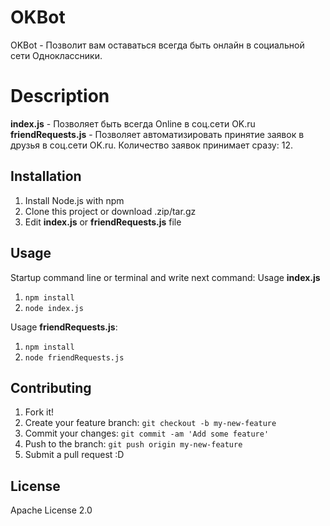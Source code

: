 # OKBot

OKBot - Позволит вам оставаться всегда быть онлайн в социальной сети Одноклассники.

# Description

**index.js** - Позволяет быть всегда Online в соц.сети OK.ru <br>
**friendRequests.js** - Позволяет автоматизировать принятие заявок в друзья в соц.сети OK.ru. Количество заявок принимает сразу: 12.

## Installation

1. Install Node.js with npm
2. Clone this project or download .zip/tar.gz
3. Edit **index.js** or **friendRequests.js** file

## Usage

Startup command line or terminal and write next command:
  Usage **index.js**
  1. `npm install`
  2. `node index.js`
  
  Usage **friendRequests.js**: 

  1. `npm install` <br>
  2. `node friendRequests.js`
  
## Contributing

1. Fork it!
2. Create your feature branch: `git checkout -b my-new-feature`
3. Commit your changes: `git commit -am 'Add some feature'`
4. Push to the branch: `git push origin my-new-feature`
5. Submit a pull request :D

## License

Apache License 2.0
